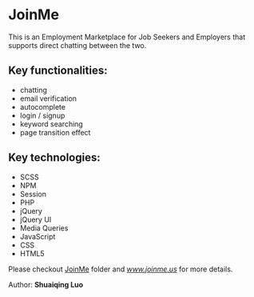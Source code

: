 # JoinMe
This is an Employment Marketplace for Job Seekers and Employers that supports direct chatting between the two.
## Key functionalities: 
* chatting
* email verification
* autocomplete
* login / signup
* keyword searching
* page transition effect 
## Key technologies:
* SCSS
* NPM
* Session
* PHP
* jQuery
* jQuery UI
* Media Queries
* JavaScript
* CSS
* HTML5

Please checkout [JoinMe](screenshots) folder and *www.joinme.us* for more details.

Author: **Shuaiqing Luo**


